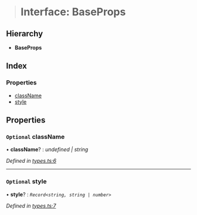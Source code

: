 > # Interface: BaseProps

## Hierarchy

* **BaseProps**

## Index

### Properties

* [className](_types_.baseprops.md#optional-classname)
* [style](_types_.baseprops.md#optional-style)

## Properties

### `Optional` className

• **className**? : *undefined | string*

*Defined in [types.ts:6](https://github.com/polkadot-js/ui/blob/e0e5423/packages/react-qr/src/types.ts#L6)*

___

### `Optional` style

• **style**? : *`Record<string, string | number>`*

*Defined in [types.ts:7](https://github.com/polkadot-js/ui/blob/e0e5423/packages/react-qr/src/types.ts#L7)*